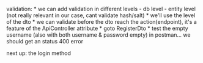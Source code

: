 validation:
    * we can add validation in different levels
        - db level
        - entity level (not really relevant in our case, cant validate hash/salt)
    * we'll use the level of the dto
    * we can validate before the dto reach the action(endpoint), it's a feature of the ApiController attribute
    * goto RegisterDto
    * test the empty username (also with both username & password empty) in postman... we should get an status 400  error

next up: the login method